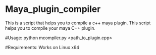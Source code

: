 Maya_plugin_compiler
====================

This is a script that helps you to compile a c++ maya plugin.
This script helps you to compile your maya C++ plugin.

#Usage:
python mcompiler.py <path_to_plugin.cpp>

#Requirements:
Works on Linux x64

